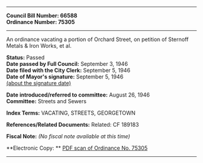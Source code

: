 * * * * *  
  
**Council Bill Number: [](#h0)[](#h2)66588**   
**Ordinance Number: 75305**  
  
* * * * *  
  
An ordinance vacating a portion of Orchard Street, on petition of Sternoff Metals & Iron Works, et al.  
  
**Status:** Passed   
**Date passed by Full Council:** September 3, 1946   
**Date filed with the City Clerk:** September 5, 1946   
**Date of Mayor's signature:** September 5, 1946   
[(about the signature date)](/~public/approvaldate.htm)   
  
  
**Date introduced/referred to committee:** August 26, 1946   
**Committee:** Streets and Sewers   
  
**Index Terms:** VACATING, STREETS, GEORGETOWN  
  
**References/Related Documents:** Related: CF 189183  
  
**Fiscal Note:** *(No fiscal note available at this time)*  
  
**Electronic Copy: ** [PDF scan of Ordinance No. 75305](/~archives/Ordinances/Ord_75305.pdf)  
  
* * * * *  
